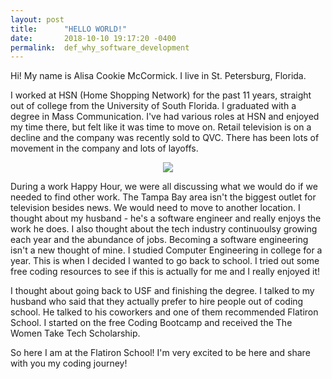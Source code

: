 ```yaml
---
layout: post
title:      "HELLO WORLD!"
date:       2018-10-10 19:17:20 -0400
permalink:  def_why_software_development
---
```


Hi!  My name is Alisa Cookie McCormick.  I live in St. Petersburg, Florida.  

I worked at HSN (Home Shopping Network) for the past 11 years, straight out of college from the University of South Florida.  I graduated with a degree in Mass Communication.  I've had various roles at HSN and enjoyed my time there, but felt like it was time to move on.  Retail television is on a decline and the company was recently sold to QVC.  There has been lots of movement in the company and lots of layoffs.

<p align="center"> 
<img src="https://media.giphy.com/media/QBerHEQLg6EyQ/giphy.gif">
</p>

During a work Happy Hour, we were all discussing what we would do if we needed to find other work.  The Tampa Bay area isn't the biggest outlet for television besides news.  We would need to move to another location.  I thought about my husband - he's a software engineer and really enjoys the work he does.  I also thought about the tech industry continuoulsy growing each year and the abundance of jobs.  Becoming a software engineering isn't a new thought of mine.  I studied Computer Engineering in college for a year.  This is when I decided I wanted to go back to school.  I tried out some free coding resources to see if this is actually for me and I really enjoyed it!

I thought about going back to USF and finishing the degree.  I talked to my husband who said that they actually prefer to hire people out of coding school.  He talked to his coworkers and one of them recommended Flatiron School.  I started on the free Coding Bootcamp and received the The Women Take Tech Scholarship.  

So here I am at the Flatiron School!  I'm very excited to be here and share with you my coding journey!
